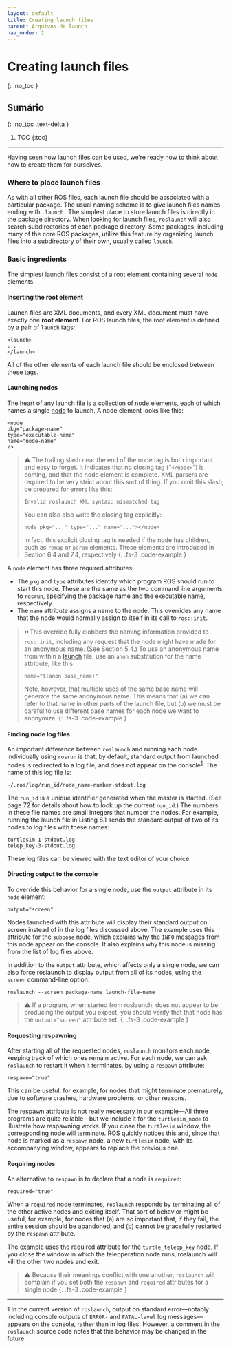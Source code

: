 ```yaml
---
layout: default
title: Creating launch files
parent: Arquivos de launch
nav_order: 2
---
```


# Creating launch files
{: .no_toc }

## Sumário
{: .no_toc .text-delta }

1. TOC
{:toc}
---

Having seen how launch files can be used, we’re ready now to think about how to create
them for ourselves.

### Where to place launch files

As with all other ROS files, each launch file should be associated with a particular package.
The usual naming scheme is to give launch files names ending with `.launch.` The simplest
place to store launch files is directly in the package directory. When looking for launch
files, `roslaunch` will also search subdirectories of each package directory. Some packages,
including many of the core ROS packages, utilize this feature by organizing launch files
into a subdirectory of their own, usually called `launch`.

### Basic ingredients

The simplest launch files consist of a root element containing several `node` elements.

#### Inserting the root element

Launch files are XML documents, and every XML document
must have exactly one **root element**. For ROS launch files, the root element is defined by a
pair of `launch` tags:

```
<launch>
...
</launch>
```

All of the other elements of each launch file should be enclosed between these tags.

#### Launching nodes

The heart of any launch file is a collection of node elements, each of
which names a single [node](http://wiki.ros.org/roslaunch/XML/node) to launch. A node element looks like this:

```
<node
pkg="package-name"
type="executable-name"
name="node-name"
/>
```

>⚠️ The trailing slash near the end of the node tag is both important and easy to forget.
> It indicates that no closing tag (“`</node>`”) is coming, and that the node element
> is complete. XML parsers are required to be very strict about this sort of thing. If
> you omit this slash, be prepared for errors like this:
>```
> Invalid roslaunch XML syntax: mismatched tag
> ```
> You can also also write the closing tag explicitly:
> ```
> node pkg="..." type="..." name="..."></node>
> ```
> In fact, this explicit closing tag is needed if the node has children, such as `remap` or
> `param` elements. These elements are introduced in Section 6.4 and 7.4, respectively
{: .fs-3 .code-example }

A `node` element has three required attributes:

- The `pkg` and `type` attributes identify which program ROS should run to start this
node. These are the same as the two command line arguments to `rosrun`, specifying
the package name and the executable name, respectively.
- The `name` attribute assigns a name to the node. This overrides any name that the
node would normally assign to itself in its call to `ros::init`.

> ⏩This override fully clobbers the naming information provided to `ros::init`, 
> including any request that the node might have made for an anonymous name.
> (See Section 5.4.) To use an anonymous name from within a [launch](http://wiki.ros.org/roslaunch/XML) file, use
> an `anon` substitution for the name attribute, like this:
> ```
> name="$(anon base_name)"
> ```
> Note, however, that multiple uses of the same base name will generate the
> same anonymous name. This means that (a) we can refer to that name in
> other parts of the launch file, but (b) we must be careful to use different base
> names for each node we want to anonymize.
{: .fs-3 .code-example }

#### Finding node log files

An important difference between `roslaunch` and running each
node individually using `rosrun` is that, by default, standard output from launched nodes is
redirected to a log file, and does not appear on the console<sup>[1](#fn1)</sup>. The name of this log file is:

```
∼/.ros/log/run_id/node_name-number-stdout.log
```

The `run_id` is a unique identifier generated when the master is started. (See page 72 for
details about how to look up the current `run_id`.) The numbers in these file names are
small integers that number the nodes. For example, running the launch file in Listing 6.1
sends the standard output of two of its nodes to log files with these names:

```
turtlesim-1-stdout.log
telep_key-3-stdout.log
```

These log files can be viewed with the text editor of your choice.

#### Directing output to the console 
To override this behavior for a single node, use the `output` attribute in its `node` element:

```
output="screen"
```

Nodes launched with this attribute will display their standard output on screen instead
of in the log files discussed above. The example uses this attribute for the `subpose` node,
which explains why the `INFO` messages from this node appear on the console. It also
explains why this node is missing from the list of log files above.

In addition to the `output` attribute, which affects only a single node, we can also force
roslaunch to display output from all of its nodes, using the `--screen` command-line option:

```
roslaunch --screen package-name launch-file-name
```

>⚠️ If a program, when started from roslaunch, does not appear to be producing the
>output you expect, you should verify that that node has the `output="screen"` attribute set.
{: .fs-3 .code-example }

#### Requesting respawning 
After starting all of the requested nodes, `roslaunch` monitors
each node, keeping track of which ones remain active. For each node, we can ask `roslaunch` to restart it when it terminates, by using a `respawn` attribute:

```
respawn="true"
```

This can be useful, for example, for nodes that might terminate prematurely, due to software crashes, hardware problems, or other reasons.

The respawn attribute is not really necessary in our example—All three programs are
quite reliable—but we include it for the `turtlesim_node` to illustrate how respawning
works. If you close the `turtlesim` window, the corresponding node will terminate. ROS
quickly notices this and, since that node is marked as a `respawn` node, a new `turtlesim`
node, with its accompanying window, appears to replace the previous one.

#### Requiring nodes 

An alternative to `respawn` is to declare that a node is `required`:

```
required="true"
```

When a `required` node terminates, `roslaunch` responds by terminating all of the other active nodes and exiting itself. 
That sort of behavior might be useful, for example, for nodes
that (a) are so important that, if they fail, the entire session should be abandoned, and (b)
cannot be gracefully restarted by the `respawn` attribute.

The example uses the required attribute for the `turtle_teleop_key` node. If you close
the window in which the teleoperation node runs, roslaunch will kill the other two nodes
and exit.

>⚠️ Because their meanings conflict with one another, `roslaunch` will complain if you
> set both the `respawn` and `required` attributes for a single node
{: .fs-3 .code-example }


____
<a name="fn1">1</a> In the current version of `roslaunch`, output on standard error—notably including console outputs of
`ERROR-` and `FATAL-level` log messages—appears on the console, rather than in log files. However, a comment in the `roslaunch`
source code notes that this behavior may be changed in the future.
